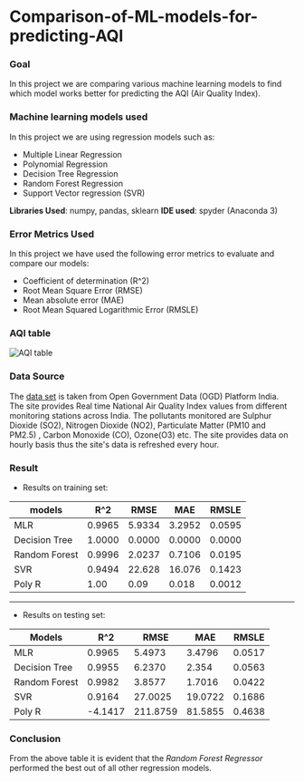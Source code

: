 # Comparison-of-ML-models-for-predicting-AQI

### Goal ###
In this project we are comparing various machine learning models to find which model works better for predicting the AQI (Air Quality Index).

### Machine learning models used ###
In this project we are using regression models such as:
* Multiple Linear Regression
* Polynomial Regression
* Decision Tree Regression
* Random Forest Regression
* Support Vector regression (SVR)

__Libraries Used__: numpy, pandas, sklearn
__IDE used__: spyder (Anaconda 3)

### Error Metrics Used ###
In this project we have used the following error metrics to evaluate and compare our models:
* Coefficient of determination (R^2)
* Root Mean Square Error (RMSE) 
* Mean absolute error (MAE)
* Root Mean Squared Logarithmic Error (RMSLE)

### AQI table ###
![AQI table](https://w.ndtvimg.com/sites/3/2019/12/18122322/air_quality_index_standards_CPCB_650.jpg)

### Data Source ###
The [data set](https://data.gov.in/resources/real-time-air-quality-index-various-locations) is taken from Open Government Data (OGD) Platform India. The site provides Real time National Air Quality Index values from different monitoring stations across India. The pollutants monitored are Sulphur Dioxide (SO2), Nitrogen Dioxide (NO2), Particulate Matter (PM10 and PM2.5) , Carbon Monoxide (CO), Ozone(O3) etc. The site provides data on hourly basis thus the site's data is refreshed every hour.

### Result ###
* Results on training set:

models | R^2  |   RMSE |   MAE |    RMSLE
-------|------|--------|-------|--------
MLR   |  0.9965 | 5.9334 | 3.2952 | 0.0595
Decision Tree  |  1.0000 | 0.0000 | 0.0000 | 0.0000
Random Forest   |  0.9996 | 2.0237 | 0.7106 | 0.0195
SVR   |  0.9494 | 22.628 | 16.076 | 0.1423
Poly R   |  1.00   | 0.09   | 0.018  | 0.0012
<hr/>

* Results on testing set:

Models | R^2 | RMSE | MAE | RMSLE
-------|-----|------|-----|------
MLR    |0.9965| 5.4973 | 3.4796 | 0.0517
Decision Tree | 0.9955 | 6.2370 | 2.354 | 0.0563 
Random Forest |0.9982| 3.8577 | 1.7016 | 0.0422
SVR | 0.9164 | 27.0025 | 19.0722 | 0.1686
Poly R | -4.1417 | 211.8759 | 81.5855 | 0.4638

### Conclusion ###
From the above table it is evident that the _Random Forest Regressor_ performed the best out of all other regression models.
